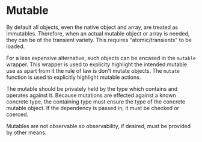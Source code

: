 # Mutable

By default all objects, even the native object and array, are treated as immutables.  Therefore, when an actual mutable object or array is needed, they can be of the transient variety.  This requires "atomic/transients" to be loaded.

For a less expensive alternative, such objects can be encased in the `mutable` wrapper.  This wrapper is used to explicity highlight the intended mutable use as apart from it the rule of law is don't mutate objects.  The `mutate` function is used to explicitly highlight mutable actions.

The mutable should be privately held by the type which contains and operates against it.  Because mutations are effected against a known concrete type, the containing type must ensure the type of the concrete mutable object.  If the dependency is passed in, it must be checked or coerced.

Mutables are not observable so observability, if desired, must be provided by other means.
